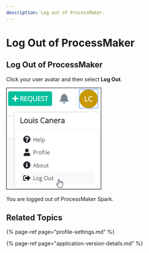 ```yaml
---
description: Log out of ProcessMaker.
---
```


# Log Out of ProcessMaker

## Log Out of ProcessMaker

Click your user avatar and then select **Log Out**.

![Log Out option to log out of ProcessMaker Spark](../.gitbook/assets/log-out-option.png)

You are logged out of ProcessMaker Spark.

## Related Topics

{% page-ref page="profile-settings.md" %}

{% page-ref page="application-version-details.md" %}

